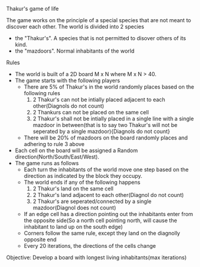 Thakur's game of life

The game works on the principle of a special species that are not meant to discover each other. 
The world is divided into 2 species
* the "Thakur's". A species that is not permitted to disover others of its kind. 
* the "mazdoors". Normal inhabitants of the world


Rules
* The world is built of a 2D board M x N where M x N > 40.
* The game starts with the following players
	* There are 5% of Thakur's in the world randomly places based on the following rules
		1. 2 Thakur's can not be intially placed adjacent to each other(Diagnols do not count)
		2. 2 Thankurs can not be placed on the same cell
		3. 2 Thakur's shall not be intially placed in a single line with a single mazdoor in between(that is to say two Thakur's will not be seperated by a single mazdoor){Diagnols do not count}
	*  There will be 20% of mazdoors on the board randomly places and adhering to rule 3 above
* Each cell on the board will be assigned a Random direction(North/South/East/West).
* The game runs as follows
	* Each turn the inhabitants of the world move one step based on the direction as indicated by the block they occupy.
	* The world ends if any of the following happens
		1. 2 Thakur's land on the same cell
		2. 2 Thakur's land adjacent to each other(Diagnol do not count)
		3. 2 Thakur's are seperated/connected by a single mazdoor(Diagnol does not count)
	* If an edge cell has a direction pointing out the inhabitants enter from the opposite side(So a north cell pointing north, will cause the inhabitant to land up on the south edge)
	* Corners follow the same rule, except they land on the diagnolly opposite end
	* Every 20 iterations, the directions of the cells change

Objective: Develop a board with longest living inhabitants(max iterations)
